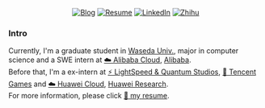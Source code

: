 <p align="center">
	<a href="https://fuujiro.github.io/"><img src="https://img.shields.io/badge/Blog-60k%20pageviews-yellow" alt="Blog"></a>
	<a href="https://github.com/fuujiro/myResume/blob/main/ZiyangFeng_en_US-zh_CN.pdf"><img src="https://img.shields.io/badge/Resume-jarryfeng-orange" alt="Resume"></a>
<!-- 	<a href="https://twitter.com/fuujirooo"><img src="https://img.shields.io/twitter/follow/fuujiro.svg?style=social" alt="Twitter"></a> -->
	<a href="https://www.linkedin.com/in/%E5%AD%90%E6%89%AC-%E5%86%AF-4b4339156/"><img src="https://img.shields.io/badge/LinkedIn-Ziyang Feng-blue" alt="LinkedIn"></a>
	<a href="https://www.zhihu.com/people/fuujiro"><img src="https://img.shields.io/badge/%E7%9F%A5%E4%B9%8E-fuujiro-blueviolet" alt="Zhihu"></a>
        <!--
	<a href="http://gaocegege.com/resume/cn/"><img src="https://img.shields.io/badge/%E7%AE%80%E5%8E%86-%E4%B8%AD%E6%96%87-blue.svg" alt="Resume in Chinese"></a>
        -->
</p>


### Intro
Currently, I'm a graduate student in [Waseda Univ.](https://www.waseda.jp/top/en/), major in computer science and a SWE intern at [☁️&nbsp;Alibaba Cloud](https://www.alibabacloud.com/), [Alibaba](https://www.alibaba.com/). <br> 
Before that, I'm a ex-intern at [⚡&nbsp;LightSpeed & Quantum Studios](https://www.facebook.com/LightspeedQuantum/), [🐧&nbsp;Tencent Games](https://twitter.com/tencentgames) and [☁️&nbsp;Huawei Cloud](https://www.huaweicloud.com/intl/en-us/), [Huawei Research](https://twitter.com/Huawei). <br> 
For more information, please click [📄&nbsp;my resume](https://github.com/fuujiro/myResume/blob/main/ZiyangFeng_en_US-zh_CN.pdf).


<!--
<p align="center">
<img src="https://github-readme-stats.vercel.app/api/top-langs/?username=fuujiro&layout=compact&theme=merko" width="250">
</p>

<!--
**gaocegege/gaocegege** is a ✨ _special_ ✨ repository because its `README.md` (this file) appears on your GitHub profile.

Here are some ideas to get you started:

- 🔭 I’m currently working on ...
- 🌱 I’m currently learning ...
- 👯 I’m looking to collaborate on ...
- 🤔 I’m looking for help with ...
- 💬 Ask me about ...
- 📫 How to reach me: ...
- 😄 Pronouns: ...
- ⚡ Fun fact: ...
-->

